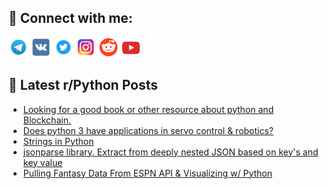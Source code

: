 ## 🔎 Connect with me:
[<img src="https://github.com/bullbesh/bullbesh/blob/main/images/Telegram.png" width="32" height="32" />](https://t.me/bullbesh)
[<img src="https://github.com/bullbesh/bullbesh/blob/main/images/VK.png" width="32" height="32" />](https://vk.com/bullbesh)
[<img src="https://github.com/bullbesh/bullbesh/blob/main/images/Twitter.png" width="32" height="32" />](https://twitter.com/bullbesh1)
[<img src="https://github.com/bullbesh/bullbesh/blob/main/images/Instagram.png" width="32" height="32" />](https://www.instagram.com/bullbesh)
[<img src="https://github.com/bullbesh/bullbesh/blob/main/images/Reddit.png" width="32" height="32" />](https://www.reddit.com/user/bullbesh)
[<img src="https://github.com/bullbesh/bullbesh/blob/main/images/YouTube.png" width="32" height="32" />](https://www.youtube.com/channel/UCtfjRs6uzgq5mfm8S06WTcg)

## 📕 Latest r/Python Posts
<!-- BLOG-POST-LIST:START -->
- [Looking for a good book or other resource about python and Blockchain.](https://www.reddit.com/r/Python/comments/xfdo9t/looking_for_a_good_book_or_other_resource_about/)
- [Does python 3 have applications in servo control &amp; robotics?](https://www.reddit.com/r/Python/comments/xfb95j/does_python_3_have_applications_in_servo_control/)
- [Strings in Python](https://www.reddit.com/r/Python/comments/xf9ouu/strings_in_python/)
- [jsonparse library. Extract from deeply nested JSON based on key&#39;s and key value](https://www.reddit.com/r/Python/comments/xf863f/jsonparse_library_extract_from_deeply_nested_json/)
- [Pulling Fantasy Data From ESPN API &amp; Visualizing w/ Python](https://www.reddit.com/r/Python/comments/xf83aq/pulling_fantasy_data_from_espn_api_visualizing_w/)
<!-- BLOG-POST-LIST:END -->
